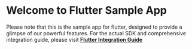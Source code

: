 # Welcome to Flutter Sample App

Please note that this is the sample app for flutter, designed to provide a glimpse of our powerful features. For the actual SDK and comprehensive integration guide, please visit **[Flutter Integration Guide](https://developers.facia.ai/mobile/sdks/platforms/flutter-sdk)**
